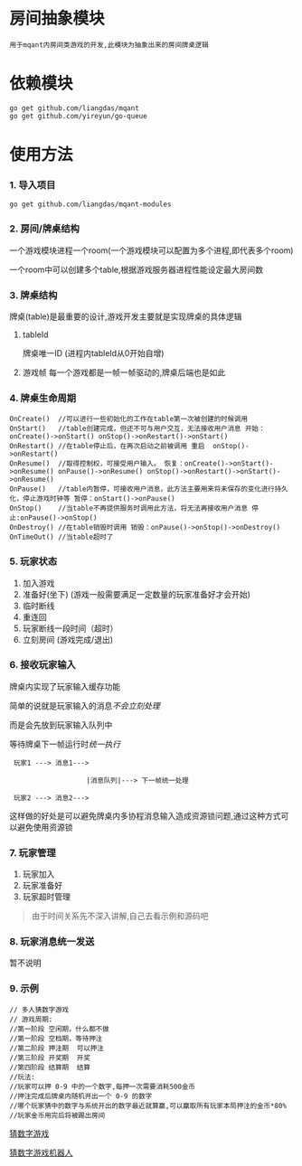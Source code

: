 # 房间抽象模块

    用于mqant内房间类游戏的开发,此模块为抽象出来的房间牌桌逻辑

# 依赖模块

    go get github.com/liangdas/mqant
    go get github.com/yireyun/go-queue


# 使用方法

### 1. 导入项目

    go get github.com/liangdas/mqant-modules

### 2. 房间/牌桌结构

一个游戏模块进程一个room(一个游戏模块可以配置为多个进程,即代表多个room)

一个room中可以创建多个table,根据游戏服务器进程性能设定最大房间数

### 3. 牌桌结构

牌桌(table)是最重要的设计,游戏开发主要就是实现牌桌的具体逻辑

1. tableId

    牌桌唯一ID (进程内tableId从0开始自增)
2.  游戏帧
    每一个游戏都是一帧一帧驱动的,牌桌后端也是如此

### 4. 牌桌生命周期

    OnCreate()  //可以进行一些初始化的工作在table第一次被创建的时候调用
	OnStart()   //table创建完成，但还不可与用户交互，无法接收用户消息 开始：onCreate()->onStart() onStop()->onRestart()->onStart()
	OnRestart() //在table停止后，在再次启动之前被调用 重启  onStop()->onRestart()
	OnResume()  //取得控制权，可接受用户输入。 恢复：onCreate()->onStart()->onResume() onPause()->onResume() onStop()->onRestart()->onStart()->onResume()
	OnPause()   //table内暂停，可接收用户消息，此方法主要用来将未保存的变化进行持久化，停止游戏时钟等 暂停：onStart()->onPause()
	OnStop()    //当table不再提供服务时调用此方法，将无法再接收用户消息 停止:onPause()->onStop()
	OnDestroy() //在table销毁时调用 销毁：onPause()->onStop()->onDestroy()
	OnTimeOut() //当table超时了

### 5. 玩家状态

1. 加入游戏
2. 准备好(坐下) (游戏一般需要满足一定数量的玩家准备好才会开始)
3. 临时断线
4. 重连回
5. 玩家断线一段时间（超时）
6. 立刻房间 (游戏完成/退出)

### 6. 接收玩家输入
牌桌内实现了玩家输入缓存功能

简单的说就是玩家输入的消息*不会立刻处理*

而是会先放到玩家输入队列中

等待牌桌下一帧运行时*统一执行*

     玩家1 ---> 消息1--->

                       |消息队列|---> 下一帧统一处理

     玩家2 ---> 消息2--->

这样做的好处是可以避免牌桌内多协程消息输入造成资源锁问题,通过这种方式可以避免使用资源锁

### 7. 玩家管理

1. 玩家加入
2. 玩家准备好
3. 玩家超时管理

> 由于时间关系先不深入讲解,自己去看示例和源码吧

### 8. 玩家消息统一发送

暂不说明


### 9. 示例

    // 多人猜数字游戏
    // 游戏周期:
    //第一阶段 空闲期，什么都不做
    //第一阶段 空档期，等待押注
    //第二阶段 押注期  可以押注
    //第三阶段 开奖期  开奖
    //第四阶段 结算期  结算
    //玩法:
    //玩家可以押 0-9 中的一个数字,每押一次需要消耗500金币
    //押注完成后牌桌内随机开出一个 0-9 的数字
    //哪个玩家猜中的数字与系统开出的数字最近就算赢,可以赢取所有玩家本局押注的金币*80%
    //玩家金币用完后将被踢出房间

[猜数字游戏](https://github.com/liangdas/mqantserver/tree/master/src/server/xaxb)

[猜数字游戏机器人](https://github.com/liangdas/mqantserver/tree/master/src/robot)